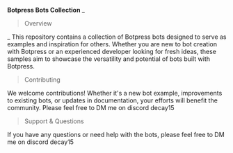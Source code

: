 **Botpress Bots Collection**
_

> Overview

_
This repository contains a collection of Botpress bots designed to serve as examples and inspiration for others. Whether you are new to bot creation with Botpress or an experienced developer looking for fresh ideas, these samples aim to showcase the versatility and potential of bots built with Botpress.

> Contributing

We welcome contributions! Whether it's a new bot example, improvements to existing bots, or updates in documentation, your efforts will benefit the community. Please feel free to DM me on discord decay15

> Support & Questions

If you have any questions or need help with the bots, please feel free to DM me on discord decay15

